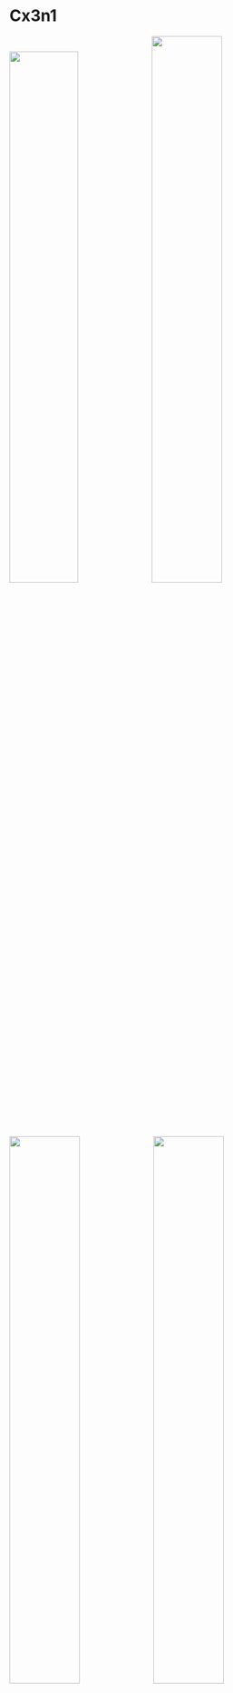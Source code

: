 # Cx3n1
<p align=left>
<img algin='left' width='49%' src='https://github-readme-stats.vercel.app/api?username=Cx3n1&count_private=true&show_icons=true&theme=dracula' />
<img algin='left' width='49.7%' src='https://readme-stats-fabio-vicente.vercel.app/api?username=Cx3n1&count_private=true&show_icons=true&theme=dracula' />
<img align='right' width='49.7%' src='https://github-readme-stats-git-masterrstaa-rickstaa.vercel.app/api/top-langs/?username=Cx3n1&theme=dracula&langs_count=20' />
<img algin='left' width='49.7%' src='https://github-readme-streak-stats.herokuapp.com/?user=Cx3n1&theme=dracula' />
</p>

<img align='left' src='https://github-readme-stats.vercel.app/api/top-langs/?username=tynab&Cx3n1=dracula&langs_count=10' />
<img align='left' src='https://github-readme-stats-sigma-five.vercel.app/api/top-langs/?username=Cx3n1&theme=dracula' />